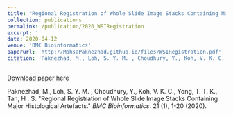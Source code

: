 ```yaml
---
title: "Regional Registration of Whole Slide Image Stacks Containing Major Histological Artefacts"
collection: publications
permalink: /publication/2020_WSIRegistration
excerpt: ''
date: 2020-04-12
venue: 'BMC Bioinformatics'
paperurl: 'http://MahsaPaknezhad.github.io/files/WSIRegistration.pdf'
citation: 'Paknezhad, M., Loh, S. Y. M. , Choudhury, Y., Koh, V. K. C., Yong, T. T. K., Tan, H . S. &quot Regional Registration of Whole Slide Image Stacks Containing Major Histological Artefacts &quot <i>BMC Bioinformatics</i>. 21 (1), 1-20 (2020).'
---
```


[Download paper here](http://MahsaPaknezhad.github.io/files/WSIRegistration.pdf)

Paknezhad, M., Loh, S. Y. M. , Choudhury, Y., Koh, V. K. C., Yong, T. T. K., Tan, H . S. "Regional Registration of Whole Slide Image Stacks Containing Major Histological Artefacts." <i>BMC Bioinformatics</i>. 21 (1), 1-20 (2020).


